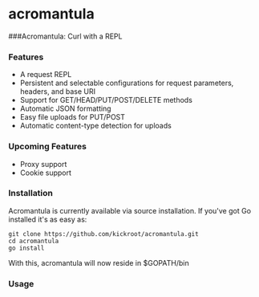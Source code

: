 # acromantula
###Acromantula: Curl with a REPL


### Features
- A request REPL
- Persistent and selectable configurations for request parameters, headers, and base URI
- Support for GET/HEAD/PUT/POST/DELETE methods
- Automatic JSON formatting
- Easy file uploads for PUT/POST
- Automatic content-type detection for uploads

### Upcoming Features
- Proxy support
- Cookie support

### Installation

Acromantula is currently available via source installation.  If you've got Go installed it's as easy as:

```
git clone https://github.com/kickroot/acromantula.git
cd acromantula
go install
```
With this, acromantula will now reside in $GOPATH/bin

### Usage
